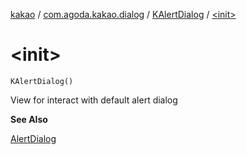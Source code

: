 [kakao](../../index.md) / [com.agoda.kakao.dialog](../index.md) / [KAlertDialog](index.md) / [&lt;init&gt;](./-init-.md)

# &lt;init&gt;

`KAlertDialog()`

View for interact with default alert dialog

**See Also**

[AlertDialog](https://developer.android.com/reference/android/app/AlertDialog.html)

